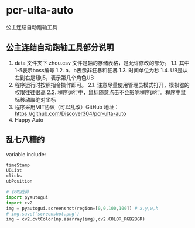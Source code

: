 # pcr-ulta-auto

公主连结自动跑轴工具

## 公主连结自动跑轴工具部分说明

1. data 文件夹下 zhou.csv 文件是轴的存储表格，是允许修改的部分。
    1.1. 其中1-5表示boss编号
    1.2. a、b表示非狂暴和狂暴
    1.3. 时间单位为秒
    1.4. UB是从左到右是1到5，表示第几个角色UB
2. 程序运行时按照指令操作即可。
    2.1. 注意尽量使用管理员模式打开，模拟器的权限往往很高
    2.2. 程序运行中，鼠标随意点击不会影响程序运行。程序中鼠标移动取绝对坐标
3. 程序采用MIT协议（可以乱改）GitHub 地址：https://github.com/Discover304/pcr-ulta-auto 
4. Happy Auto

## 乱七八糟的

variable include:

```python
timeStamp
UBList
clicks
ubPosition

# 获取截屏
import pyautogui
import cv2
img = pyautogui.screenshot(region=[0,0,100,100]) # x,y,w,h
# img.save('screenshot.png')
img = cv2.cvtColor(np.asarray(img),cv2.COLOR_RGB2BGR)
```
